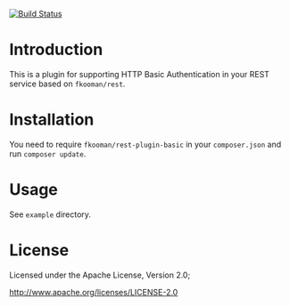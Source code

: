 [![Build Status](https://travis-ci.org/fkooman/php-lib-rest-plugin-basic.svg?branch=master)](https://travis-ci.org/fkooman/php-lib-rest-plugin-basic)

# Introduction
This is a plugin for supporting HTTP Basic Authentication in your REST 
service based on `fkooman/rest`.

# Installation
You need to require `fkooman/rest-plugin-basic` in your `composer.json` and run
`composer update`.

# Usage
See `example` directory.

# License
Licensed under the Apache License, Version 2.0;

   http://www.apache.org/licenses/LICENSE-2.0
